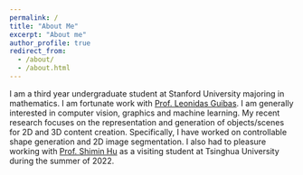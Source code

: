 ```yaml
---
permalink: /
title: "About Me"
excerpt: "About me"
author_profile: true
redirect_from: 
  - /about/
  - /about.html
---
```


 I am a third year undergraduate student at Stanford University majoring in mathematics. I am fortunate work with [Prof. Leonidas Guibas](https://geometry.stanford.edu/). I am generally interested in computer vision, graphics and machine learning. My recent research focuses on the representation and generation of objects/scenes for 2D and 3D content creation. Specifically, I have worked on controllable shape generation and 2D image segmentation. I also had to pleasure working with [Prof. Shimin Hu](https://cg.cs.tsinghua.edu.cn/shimin.htm) as a visiting student at Tsinghua University during the summer of 2022. 